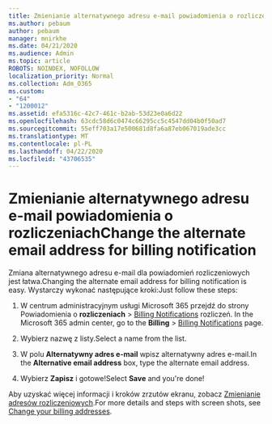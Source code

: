 ```yaml
---
title: Zmienianie alternatywnego adresu e-mail powiadomienia o rozliczeniach
ms.author: pebaum
author: pebaum
manager: mnirkhe
ms.date: 04/21/2020
ms.audience: Admin
ms.topic: article
ROBOTS: NOINDEX, NOFOLLOW
localization_priority: Normal
ms.collection: Adm_O365
ms.custom:
- "64"
- "1200012"
ms.assetid: efa5316c-42c7-461c-b2ab-53d23e0a6d22
ms.openlocfilehash: 63cdc58d6c0474c66295cc5c4547dd04b0f50ad7
ms.sourcegitcommit: 55eff703a17e500681d8fa6a87eb067019ade3cc
ms.translationtype: MT
ms.contentlocale: pl-PL
ms.lasthandoff: 04/22/2020
ms.locfileid: "43706535"
---
```

# <a name="change-the-alternate-email-address-for-billing-notification"></a><span data-ttu-id="c6828-102">Zmienianie alternatywnego adresu e-mail powiadomienia o rozliczeniach</span><span class="sxs-lookup"><span data-stu-id="c6828-102">Change the alternate email address for billing notification</span></span>

<span data-ttu-id="c6828-103">Zmiana alternatywnego adresu e-mail dla powiadomień rozliczeniowych jest łatwa.</span><span class="sxs-lookup"><span data-stu-id="c6828-103">Changing the alternate email address for billing notification is easy.</span></span> <span data-ttu-id="c6828-104">Wystarczy wykonać następujące kroki:</span><span class="sxs-lookup"><span data-stu-id="c6828-104">Just follow these steps:</span></span>
  
1. <span data-ttu-id="c6828-105">W centrum administracyjnym usługi Microsoft 365 przejdź do strony Powiadomienia o **rozliczeniach** \> [Billing Notifications](https://go.microsoft.com/fwlink/p/?linkid=853212) rozliczeń.  </span><span class="sxs-lookup"><span data-stu-id="c6828-105">In the Microsoft 365 admin center, go to the **Billing** \>  [Billing Notifications](https://go.microsoft.com/fwlink/p/?linkid=853212) page.</span></span>

2. <span data-ttu-id="c6828-106">Wybierz nazwę z listy.</span><span class="sxs-lookup"><span data-stu-id="c6828-106">Select a name from the list.</span></span>

3. <span data-ttu-id="c6828-107">W polu **Alternatywny adres e-mail** wpisz alternatywny adres e-mail.</span><span class="sxs-lookup"><span data-stu-id="c6828-107">In the **Alternative email address** box, type the alternate email address.</span></span>

4. <span data-ttu-id="c6828-108">Wybierz **Zapisz** i gotowe!</span><span class="sxs-lookup"><span data-stu-id="c6828-108">Select **Save** and you're done!</span></span>

<span data-ttu-id="c6828-109">Aby uzyskać więcej informacji i kroków zrzutów ekranu, zobacz [Zmienianie adresów rozliczeniowych](https://docs.microsoft.com/office365/admin/subscriptions-and-billing/change-your-billing-addresses).</span><span class="sxs-lookup"><span data-stu-id="c6828-109">For more details and steps with screen shots, see [Change your billing addresses](https://docs.microsoft.com/office365/admin/subscriptions-and-billing/change-your-billing-addresses).</span></span>
  